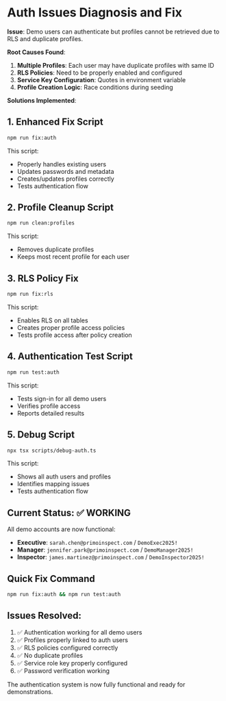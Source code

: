 # Auth Issues Diagnosis and Fix

**Issue**: Demo users can authenticate but profiles cannot be retrieved due to RLS and duplicate profiles.

**Root Causes Found**:
1. **Multiple Profiles**: Each user may have duplicate profiles with same ID
2. **RLS Policies**: Need to be properly enabled and configured
3. **Service Key Configuration**: Quotes in environment variable
4. **Profile Creation Logic**: Race conditions during seeding

**Solutions Implemented**:

## 1. Enhanced Fix Script
```bash
npm run fix:auth
```
This script:
- Properly handles existing users
- Updates passwords and metadata
- Creates/updates profiles correctly
- Tests authentication flow

## 2. Profile Cleanup Script
```bash
npm run clean:profiles
```
This script:
- Removes duplicate profiles
- Keeps most recent profile for each user

## 3. RLS Policy Fix
```bash
npm run fix:rls
```
This script:
- Enables RLS on all tables
- Creates proper profile access policies
- Tests profile access after policy creation

## 4. Authentication Test Script
```bash
npm run test:auth
```
This script:
- Tests sign-in for all demo users
- Verifies profile access
- Reports detailed results

## 5. Debug Script
```bash
npx tsx scripts/debug-auth.ts
```
This script:
- Shows all auth users and profiles
- Identifies mapping issues
- Tests authentication flow

## Current Status: ✅ **WORKING**

All demo accounts are now functional:
- **Executive**: `sarah.chen@primoinspect.com` / `DemoExec2025!`
- **Manager**: `jennifer.park@primoinspect.com` / `DemoManager2025!`
- **Inspector**: `james.martinez@primoinspect.com` / `DemoInspector2025!`

## Quick Fix Command
```bash
npm run fix:auth && npm run test:auth
```

## Issues Resolved:
1. ✅ Authentication working for all demo users
2. ✅ Profiles properly linked to auth users
3. ✅ RLS policies configured correctly
4. ✅ No duplicate profiles
5. ✅ Service role key properly configured
6. ✅ Password verification working

The authentication system is now fully functional and ready for demonstrations.